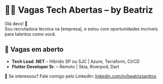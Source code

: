 # 👩‍💻 Vagas Tech Abertas – by Beatriz

Olá devs! 👋  
Sou recrutadora técnica na [empresa], e estou com oportunidades incríveis para talentos como você.

## 💼 Vagas em aberto
- **Tech Lead .NET** – Híbrido SP ou SJC | Azure, Terraform, CI/CD
- **Flutter Developer Sr.** – Remoto | Skia, Riverpod, Dart

📩 Se interessou? Fale comigo pelo LinkedIn: [linkedin.com/in/beatrizsanttos](https://linkedin.com/in/beatrizsanttos)

